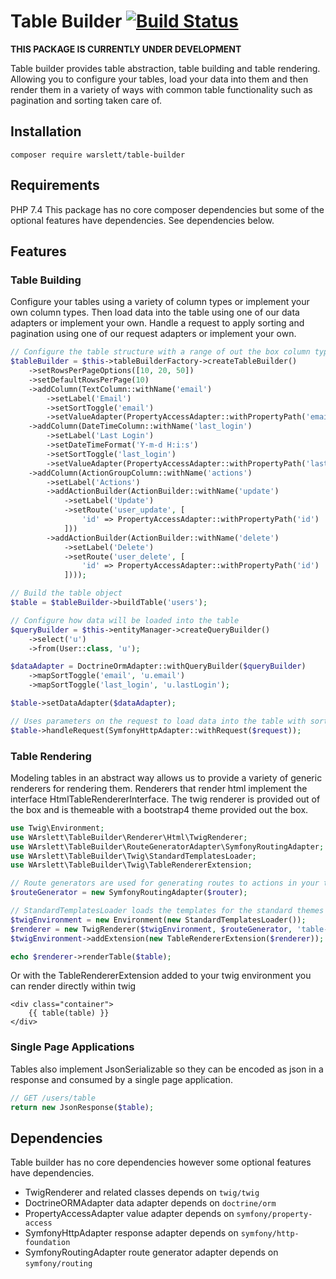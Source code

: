 # Table Builder [![Build Status](https://circleci.com/gh/warslett/table-builder.png?style=shield)](https://circleci.com/gh/warslett/table-builder)
**THIS PACKAGE IS CURRENTLY UNDER DEVELOPMENT**

Table builder provides table abstraction, table building and table rendering. Allowing you to configure your tables,
load your data into them and then render them in a variety of ways with common table functionality such as pagination
and sorting taken care of.

## Installation
`composer require warslett/table-builder`

## Requirements
PHP 7.4
This package has no core composer dependencies but some of the optional features have dependencies. See dependencies
below.

## Features

### Table Building
Configure your tables using a variety of column types or implement your own column types. Then load data into the table
using one of our data adapters or implement your own. Handle a request to apply sorting and pagination using one of our
request adapters or implement your own.
``` php
// Configure the table structure with a range of out the box column types
$tableBuilder = $this->tableBuilderFactory->createTableBuilder()
    ->setRowsPerPageOptions([10, 20, 50])
    ->setDefaultRowsPerPage(10)
    ->addColumn(TextColumn::withName('email')
        ->setLabel('Email')
        ->setSortToggle('email')
        ->setValueAdapter(PropertyAccessAdapter::withPropertyPath('email')))
    ->addColumn(DateTimeColumn::withName('last_login')
        ->setLabel('Last Login')
        ->setDateTimeFormat('Y-m-d H:i:s')
        ->setSortToggle('last_login')
        ->setValueAdapter(PropertyAccessAdapter::withPropertyPath('lastLogin')))
    ->addColumn(ActionGroupColumn::withName('actions')
        ->setLabel('Actions')
        ->addActionBuilder(ActionBuilder::withName('update')
            ->setLabel('Update')
            ->setRoute('user_update', [
                'id' => PropertyAccessAdapter::withPropertyPath('id')
            ]))
        ->addActionBuilder(ActionBuilder::withName('delete')
            ->setLabel('Delete')
            ->setRoute('user_delete', [
                'id' => PropertyAccessAdapter::withPropertyPath('id')
            ])));

// Build the table object
$table = $tableBuilder->buildTable('users');

// Configure how data will be loaded into the table
$queryBuilder = $this->entityManager->createQueryBuilder()
    ->select('u')
    ->from(User::class, 'u');

$dataAdapter = DoctrineOrmAdapter::withQueryBuilder($queryBuilder)
    ->mapSortToggle('email', 'u.email')
    ->mapSortToggle('last_login', 'u.lastLogin');

$table->setDataAdapter($dataAdapter);

// Uses parameters on the request to load data into the table with sorting and pagination
$table->handleRequest(SymfonyHttpAdapter::withRequest($request));
```

### Table Rendering
Modeling tables in an abstract way allows us to provide a variety of generic renderers for rendering them. Renderers
that render html implement the interface HtmlTableRendererInterface. The twig renderer is provided out of the box and is
themeable with a bootstrap4 theme provided out the box.
``` php
use Twig\Environment;
use WArslett\TableBuilder\Renderer\Html\TwigRenderer;
use WArslett\TableBuilder\RouteGeneratorAdapter\SymfonyRoutingAdapter;
use WArslett\TableBuilder\Twig\StandardTemplatesLoader;
use WArslett\TableBuilder\Twig\TableRendererExtension;

// Route generators are used for generating routes to actions in your table (Symfony and Sprintf adapters provided otb)
$routeGenerator = new SymfonyRoutingAdapter($router);

// StandardTemplatesLoader loads the templates for the standard themes in the table-builder/ namespace
$twigEnvironment = new Environment(new StandardTemplatesLoader());
$renderer = new TwigRenderer($twigEnvironment, $routeGenerator, 'table-builder/bootstrap4.html.twig');
$twigEnvironment->addExtension(new TableRendererExtension($renderer)); // Extension must be registered before rendering

echo $renderer->renderTable($table);
```
Or with the TableRendererExtension added to your twig environment you can render directly within twig
``` twig
<div class="container">
    {{ table(table) }}
</div>
```

### Single Page Applications
Tables also implement JsonSerializable so they can be encoded as json in a response and consumed by a single page
application.

``` php
// GET /users/table
return new JsonResponse($table);
```

## Dependencies
Table builder has no core dependencies however some optional features have dependencies.
* TwigRenderer and related classes depends on `twig/twig`
* DoctrineORMAdapter data adapter depends on `doctrine/orm`
* PropertyAccessAdapter value adapter depends on `symfony/property-access`
* SymfonyHttpAdapter response adapter depends on `symfony/http-foundation`
* SymfonyRoutingAdapter route generator adapter depends on `symfony/routing`
